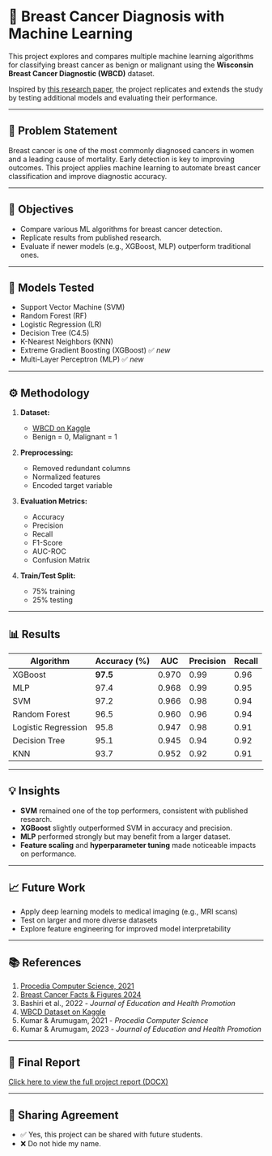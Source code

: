 # 🧠 Breast Cancer Diagnosis with Machine Learning

This project explores and compares multiple machine learning algorithms for classifying breast cancer as benign or malignant using the **Wisconsin Breast Cancer Diagnostic (WBCD)** dataset.

Inspired by [this research paper](https://doi.org/10.1016/j.procs.2021.07.062), the project replicates and extends the study by testing additional models and evaluating their performance.

---

## 📌 Problem Statement

Breast cancer is one of the most commonly diagnosed cancers in women and a leading cause of mortality. Early detection is key to improving outcomes. This project applies machine learning to automate breast cancer classification and improve diagnostic accuracy.

---

## 🎯 Objectives

- Compare various ML algorithms for breast cancer detection.
- Replicate results from published research.
- Evaluate if newer models (e.g., XGBoost, MLP) outperform traditional ones.

---

## 🧪 Models Tested

- Support Vector Machine (SVM)
- Random Forest (RF)
- Logistic Regression (LR)
- Decision Tree (C4.5)
- K-Nearest Neighbors (KNN)
- Extreme Gradient Boosting (XGBoost) ✅ *new*
- Multi-Layer Perceptron (MLP) ✅ *new*

---

## ⚙️ Methodology

1. **Dataset:**  
   - [WBCD on Kaggle](https://www.kaggle.com/datasets/uciml/breast-cancer-wisconsin-data)
   - Benign = 0, Malignant = 1

2. **Preprocessing:**  
   - Removed redundant columns  
   - Normalized features  
   - Encoded target variable

3. **Evaluation Metrics:**  
   - Accuracy  
   - Precision  
   - Recall  
   - F1-Score  
   - AUC-ROC  
   - Confusion Matrix

4. **Train/Test Split:**  
   - 75% training  
   - 25% testing

---

## 📊 Results

| Algorithm           | Accuracy (%) | AUC   | Precision | Recall |
|--------------------|--------------|-------|-----------|--------|
| XGBoost            | **97.5**     | 0.970 | 0.99      | 0.96   |
| MLP                | 97.4         | 0.968 | 0.99      | 0.95   |
| SVM                | 97.2         | 0.966 | 0.98      | 0.94   |
| Random Forest      | 96.5         | 0.960 | 0.96      | 0.94   |
| Logistic Regression| 95.8         | 0.947 | 0.98      | 0.91   |
| Decision Tree      | 95.1         | 0.945 | 0.94      | 0.92   |
| KNN                | 93.7         | 0.952 | 0.92      | 0.91   |

---

## 💡 Insights

- **SVM** remained one of the top performers, consistent with published research.
- **XGBoost** slightly outperformed SVM in accuracy and precision.
- **MLP** performed strongly but may benefit from a larger dataset.
- **Feature scaling** and **hyperparameter tuning** made noticeable impacts on performance.

---

## 📈 Future Work

- Apply deep learning models to medical imaging (e.g., MRI scans)
- Test on larger and more diverse datasets
- Explore feature engineering for improved model interpretability

---

## 📚 References

1. [Procedia Computer Science, 2021](https://doi.org/10.1016/j.procs.2021.07.062)  
2. [Breast Cancer Facts & Figures 2024](https://www.cancer.org/content/dam/cancer-org/research/cancer-facts-and-statistics/breast-cancer-facts-and-figures/2024/breast-cancer-facts-and-figures-2024.pdf)  
3. Bashiri et al., 2022 - *Journal of Education and Health Promotion*  
4. [WBCD Dataset on Kaggle](https://www.kaggle.com/datasets/uciml/breast-cancer-wisconsin-data)  
5. Kumar & Arumugam, 2021 - *Procedia Computer Science*  
6. Kumar & Arumugam, 2023 - *Journal of Education and Health Promotion*  
---

## 📄 Final Report

[Click here to view the full project report (DOCX)](Final%20Project%20Report.docx)

---

## 🙋 Sharing Agreement

- ✅ Yes, this project can be shared with future students.
- ❌ Do not hide my name.
